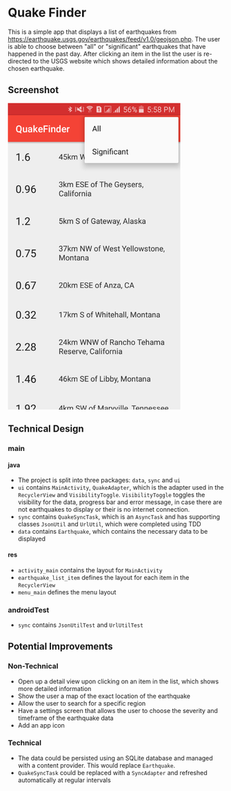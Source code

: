 # Quake Finder

This is a simple app that displays a list of earthquakes from https://earthquake.usgs.gov/earthquakes/feed/v1.0/geojson.php. 
The user is able to choose between "all" or "significant" earthquakes that have happened in the past day. 
After clicking an item in the list the user is re-directed to the USGS website which shows detailed information about the chosen earthquake. 

## Screenshot
<img src="screenshots/Screenshot_2017-01-05-17-58-26.png" width="400">

## Technical Design
### main
#### java
* The project is split into three packages: `data`, `sync` and `ui`
* `ui` contains `MainActivity`, `QuakeAdapter`, which is the adapter used in the `RecyclerView` and `VisibilityToggle`. `VisibilityToggle` toggles the visibility for the data, progress bar and error message, in case there are not earthquakes to display or their is no internet connection.
* `sync` contains `QuakeSyncTask`, which is an `AsyncTask` and has supporting classes `JsonUtil` and `UrlUtil`, which were completed using TDD
* `data` contains `Earthquake`, which contains the necessary data to be displayed

#### res
* `activity_main` contains the layout for `MainActivity`
* `earthquake_list_item` defines the layout for each item in the `RecyclerView`
* `menu_main` defines the menu layout

### androidTest
* `sync` contains `JsonUtilTest` and `UrlUtilTest`

## Potential Improvements
### Non-Technical
* Open up a detail view upon clicking on an item in the list, which shows more detailed information
* Show the user a map of the exact location of the earthquake
* Allow the user to search for a specific region
* Have a settings screen that allows the user to choose the severity and timeframe of the earthquake data
* Add an app icon

### Technical
* The data could be persisted using an SQLite database and managed with a content provider. This would replace `Earthquake`.
* `QuakeSyncTask` could be replaced with a `SyncAdapter` and refreshed automatically at regular intervals
